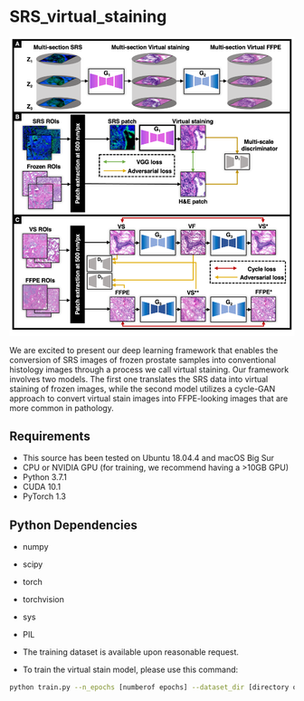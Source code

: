 # SRS_virtual_staining

<img src="figs/FS2PS.png" width="800px"/>

We are excited to present our deep learning framework that enables the conversion of SRS images of frozen prostate samples into conventional histology images through a process we call virtual staining. Our framework involves two models. The first one translates the SRS data into virtual staining of frozen images, while the second model utilizes a cycle-GAN approach to convert virtual stain images into FFPE-looking images that are more common in pathology.

## Requirements
- This source has been tested on Ubuntu 18.04.4 and macOS Big Sur
- CPU or NVIDIA GPU (for training, we recommend having a >10GB GPU)
- Python 3.7.1 
- CUDA 10.1
- PyTorch 1.3

## Python Dependencies
- numpy
- scipy
- torch
- torchvision
- sys
- PIL

- The training dataset is available upon reasonable request. 
- To train the virtual stain model, please use this command:
```bash
python train.py --n_epochs [numberof epochs] --dataset_dir [directory of the dataset] --batch_size [batch size] --lr [learning rate] 
```
